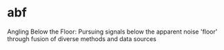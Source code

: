 # abf
Angling Below the Floor: Pursuing signals below the apparent noise 'floor' through fusion of diverse methods and data sources
